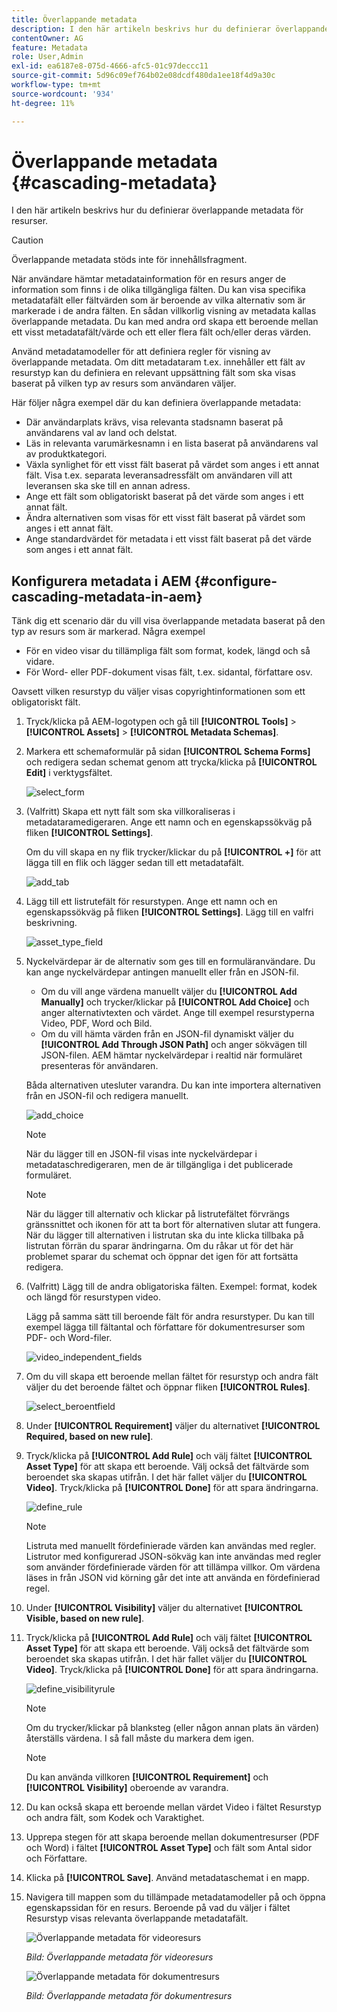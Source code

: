 ```yaml
---
title: Överlappande metadata
description: I den här artikeln beskrivs hur du definierar överlappande metadata för resurser.
contentOwner: AG
feature: Metadata
role: User,Admin
exl-id: ea6187e8-075d-4666-afc5-01c97deccc11
source-git-commit: 5d96c09ef764b02e08dcdf480da1ee18f4d9a30c
workflow-type: tm+mt
source-wordcount: '934'
ht-degree: 11%

---
```


# Överlappande metadata {#cascading-metadata}

I den här artikeln beskrivs hur du definierar överlappande metadata för resurser.

>[!CAUTION]
>
>Överlappande metadata stöds inte för innehållsfragment.

När användare hämtar metadatainformation för en resurs anger de information som finns i de olika tillgängliga fälten. Du kan visa specifika metadatafält eller fältvärden som är beroende av vilka alternativ som är markerade i de andra fälten. En sådan villkorlig visning av metadata kallas överlappande metadata. Du kan med andra ord skapa ett beroende mellan ett visst metadatafält/värde och ett eller flera fält och/eller deras värden.

Använd metadatamodeller för att definiera regler för visning av överlappande metadata. Om ditt metadataram t.ex. innehåller ett fält av resurstyp kan du definiera en relevant uppsättning fält som ska visas baserat på vilken typ av resurs som användaren väljer.

Här följer några exempel där du kan definiera överlappande metadata:

* Där användarplats krävs, visa relevanta stadsnamn baserat på användarens val av land och delstat.
* Läs in relevanta varumärkesnamn i en lista baserat på användarens val av produktkategori.
* Växla synlighet för ett visst fält baserat på värdet som anges i ett annat fält. Visa t.ex. separata leveransadressfält om användaren vill att leveransen ska ske till en annan adress.
* Ange ett fält som obligatoriskt baserat på det värde som anges i ett annat fält.
* Ändra alternativen som visas för ett visst fält baserat på värdet som anges i ett annat fält.
* Ange standardvärdet för metadata i ett visst fält baserat på det värde som anges i ett annat fält.

## Konfigurera metadata i AEM {#configure-cascading-metadata-in-aem}

Tänk dig ett scenario där du vill visa överlappande metadata baserat på den typ av resurs som är markerad. Några exempel

* För en video visar du tillämpliga fält som format, kodek, längd och så vidare.
* För Word- eller PDF-dokument visas fält, t.ex. sidantal, författare osv.

Oavsett vilken resurstyp du väljer visas copyrightinformationen som ett obligatoriskt fält.

1. Tryck/klicka på AEM-logotypen och gå till **[!UICONTROL Tools]** > **[!UICONTROL Assets]** > **[!UICONTROL Metadata Schemas]**.
1. Markera ett schemaformulär på sidan **[!UICONTROL Schema Forms]** och redigera sedan schemat genom att trycka/klicka på **[!UICONTROL Edit]** i verktygsfältet.

   ![select_form](assets/select_form.png)

1. (Valfritt) Skapa ett nytt fält som ska villkoraliseras i metadataramedigeraren. Ange ett namn och en egenskapssökväg på fliken **[!UICONTROL Settings]**.

   Om du vill skapa en ny flik trycker/klickar du på **[!UICONTROL +]** för att lägga till en flik och lägger sedan till ett metadatafält.

   ![add_tab](assets/add_tab.png)

1. Lägg till ett listrutefält för resurstypen. Ange ett namn och en egenskapssökväg på fliken **[!UICONTROL Settings]**. Lägg till en valfri beskrivning.

   ![asset_type_field](assets/asset_type_field.png)

1. Nyckelvärdepar är de alternativ som ges till en formuläranvändare. Du kan ange nyckelvärdepar antingen manuellt eller från en JSON-fil.

   * Om du vill ange värdena manuellt väljer du **[!UICONTROL Add Manually]** och trycker/klickar på **[!UICONTROL Add Choice]** och anger alternativtexten och värdet. Ange till exempel resurstyperna Video, PDF, Word och Bild.
   * Om du vill hämta värden från en JSON-fil dynamiskt väljer du **[!UICONTROL Add Through JSON Path]** och anger sökvägen till JSON-filen. AEM hämtar nyckelvärdepar i realtid när formuläret presenteras för användaren.

   Båda alternativen utesluter varandra. Du kan inte importera alternativen från en JSON-fil och redigera manuellt.

   ![add_choice](assets/add_choice.png)

   >[!NOTE]
   >
   >När du lägger till en JSON-fil visas inte nyckelvärdepar i metadataschredigeraren, men de är tillgängliga i det publicerade formuläret.

   >[!NOTE]
   >
   >När du lägger till alternativ och klickar på listrutefältet förvrängs gränssnittet och ikonen för att ta bort för alternativen slutar att fungera. När du lägger till alternativen i listrutan ska du inte klicka tillbaka på listrutan förrän du sparar ändringarna. Om du råkar ut för det här problemet sparar du schemat och öppnar det igen för att fortsätta redigera.

1. (Valfritt) Lägg till de andra obligatoriska fälten. Exempel: format, kodek och längd för resurstypen video.

   Lägg på samma sätt till beroende fält för andra resurstyper. Du kan till exempel lägga till fältantal och författare för dokumentresurser som PDF- och Word-filer.

   ![video_independent_fields](assets/video_dependent_fields.png)

1. Om du vill skapa ett beroende mellan fältet för resurstyp och andra fält väljer du det beroende fältet och öppnar fliken **[!UICONTROL Rules]**.

   ![select_beroentfield](assets/select_dependentfield.png)

1. Under **[!UICONTROL Requirement]** väljer du alternativet **[!UICONTROL Required, based on new rule]**.
1. Tryck/klicka på **[!UICONTROL Add Rule]** och välj fältet **[!UICONTROL Asset Type]** för att skapa ett beroende. Välj också det fältvärde som beroendet ska skapas utifrån. I det här fallet väljer du **[!UICONTROL Video]**. Tryck/klicka på **[!UICONTROL Done]** för att spara ändringarna.

   ![define_rule](assets/define_rule.png)

   >[!NOTE]
   >
   >Listruta med manuellt fördefinierade värden kan användas med regler. Listrutor med konfigurerad JSON-sökväg kan inte användas med regler som använder fördefinierade värden för att tillämpa villkor. Om värdena läses in från JSON vid körning går det inte att använda en fördefinierad regel.

1. Under **[!UICONTROL Visibility]** väljer du alternativet **[!UICONTROL Visible, based on new rule]**.

1. Tryck/klicka på **[!UICONTROL Add Rule]** och välj fältet **[!UICONTROL Asset Type]** för att skapa ett beroende. Välj också det fältvärde som beroendet ska skapas utifrån. I det här fallet väljer du **[!UICONTROL Video]**. Tryck/klicka på **[!UICONTROL Done]** för att spara ändringarna.

   ![define_visibilityrule](assets/define_visibilityrule.png)

   >[!NOTE]
   >
   >Om du trycker/klickar på blanksteg (eller någon annan plats än värden) återställs värdena. I så fall måste du markera dem igen.

   >[!NOTE]
   >
   >Du kan använda villkoren **[!UICONTROL Requirement]** och **[!UICONTROL Visibility]** oberoende av varandra.

1. Du kan också skapa ett beroende mellan värdet Video i fältet Resurstyp och andra fält, som Kodek och Varaktighet.
1. Upprepa stegen för att skapa beroende mellan dokumentresurser (PDF och Word) i fältet **[!UICONTROL Asset Type]** och fält som Antal sidor och Författare.
1. Klicka på **[!UICONTROL Save]**. Använd metadataschemat i en mapp.

1. Navigera till mappen som du tillämpade metadatamodeller på och öppna egenskapssidan för en resurs. Beroende på vad du väljer i fältet Resurstyp visas relevanta överlappande metadatafält.

   ![Överlappande metadata för videoresurs](assets/video_asset.png)

   *Bild: Överlappande metadata för videoresurs*

   ![Överlappande metadata för dokumentresurs](assets/doc_type_fields.png)

   *Bild: Överlappande metadata för dokumentresurs*
